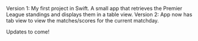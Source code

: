 Version 1: My first project in Swift. A small app that retrieves the Premier League standings and displays them in a table view.
Version 2: App now has tab view to view the matches/scores for the current matchday.

Updates to come!
